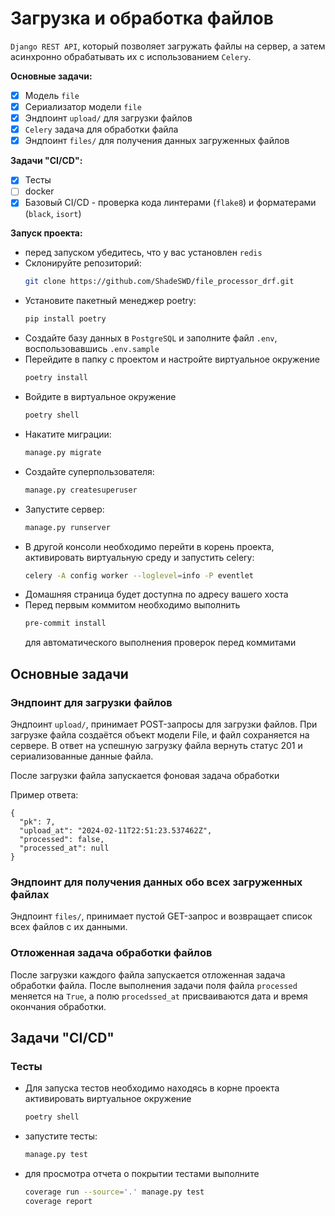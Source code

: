# Загрузка и обработка файлов

``Django REST API``, который позволяет загружать файлы на сервер, а затем асинхронно обрабатывать их с использованием ``Celery``.

**Основные задачи:**

- [x] Модель ``file``
- [x] Сериализатор модели ``file``
- [x] Эндпоинт ``upload/`` для загрузки файлов
- [x] ``Celery`` задача для обработки файла
- [x] Эндпоинт ``files/`` для получения данных загруженных файлов

**Задачи "CI/CD":**

- [x] Тесты
- [ ] docker
- [x] Базовый CI/CD - проверка кода линтерами (``flake8``) и форматерами (``black``, ``isort``)

**Запуск проекта:**
* перед запуском убедитесь, что у вас установлен ``redis``
* Склонируйте репозиторий:
    ```bash
    git clone https://github.com/ShadeSWD/file_processor_drf.git
    ```
* Установите пакетный менеджер poetry:
    ```bash
    pip install poetry
    ```
* Создайте базу данных в ``PostgreSQL`` и заполните файл ``.env``, воспользовавшись ``.env.sample``
* Перейдите в папку с проектом и настройте виртуальное окружение
    ```bash
    poetry install
    ```
* Войдите в виртуальное окружение
    ```bash
    poetry shell
    ```
* Накатите миграции:
  ```bash
  manage.py migrate
  ```
* Создайте суперпользователя:
  ```bash
  manage.py createsuperuser
  ```
* Запустите сервер:
    ```bash
    manage.py runserver
    ```
* В другой консоли необходимо перейти в корень проекта, активировать виртуальную среду и запустить celery:
  ```bash
  celery -A config worker --loglevel=info -P eventlet
  ```
* Домашняя страница будет доступна по адресу вашего хоста
* Перед первым коммитом необходимо выполнить
  ```bash
  pre-commit install
  ```
  для автоматического выполнения проверок перед коммитами

## Основные задачи

### Эндпоинт для загрузки файлов

Эндпоинт ``upload/``, принимает POST-запросы для загрузки файлов. При загрузке файла создаётся объект модели File, и файл сохраняется на сервере. В ответ на успешную загрузку файла вернуть статус 201 и сериализованные данные файла.

После загрузки файла запускается фоновая задача обработки

Пример ответа:
```
{
  "pk": 7,
  "upload_at": "2024-02-11T22:51:23.537462Z",
  "processed": false,
  "processed_at": null
}
```

### Эндпоинт для получения данных обо всех загруженных файлах

Эндпоинт ``files/``, принимает пустой GET-запрос и возвращает список всех файлов с их данными.

### Отложенная задача обработки файлов

После загрузки каждого файла запускается отложенная задача обработки файла. После выполнения задачи поля файла ``processed`` меняется на ``True``, а полю ``procedssed_at`` присваиваются дата и время окончания обработки.

## Задачи "CI/CD"

### Тесты
* Для запуска тестов необходимо находясь в корне проекта активировать виртуальное окружение
    ```bash
    poetry shell
    ```
* запустите тесты:
  ```bash
  manage.py test
  ```
* для просмотра отчета о покрытии тестами выполните
  ```bash
  coverage run --source='.' manage.py test
  coverage report
  ```
